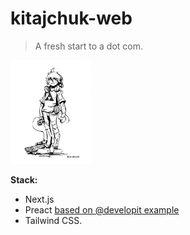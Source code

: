 kitajchuk-web
=============

> A fresh start to a dot com.

<img src="./public/kitajchuk_hero.png" width="128" />

**Stack:**

* Next.js
* Preact [based on @developit example](https://github.com/developit/nextjs-preact-demo)
* Tailwind CSS.